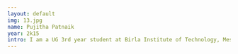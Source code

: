 ```yaml
---
layout: default
img: 13.jpg
name: Pujitha Patnaik
year: 2k15
intro: I am a UG 3rd year student at Birla Institute of Technology, Mesra.
---
```

